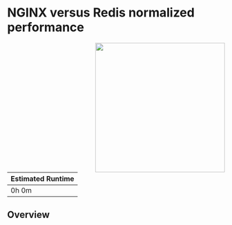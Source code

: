 # NGINX versus Redis normalized performance

<img align="right" src="../../plots/fig-07_nginx-redis-normalized.svg" width="300" />

| Estimated Runtime |
| ----------------- |
| 0h 0m             |

## Overview

